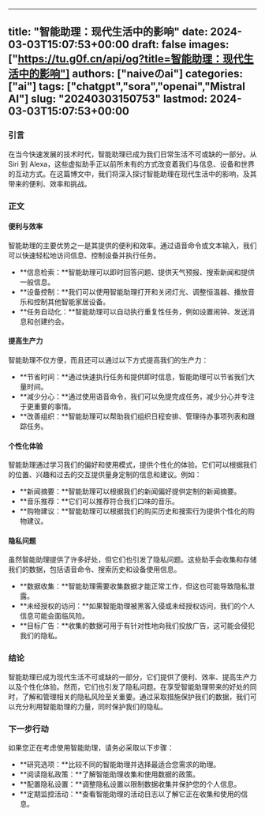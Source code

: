
---
title: "智能助理：现代生活中的影响"
date: 2024-03-03T15:07:53+00:00
draft: false
images: ["https://tu.g0f.cn/api/og?title=智能助理：现代生活中的影响"]
authors: ["naiveのai"]
categories: ["ai"]
tags: ["chatgpt","sora","openai","Mistral AI"]
slug: "20240303150753"
lastmod: 2024-03-03T15:07:53+00:00
---
### 引言

在当今快速发展的技术时代，智能助理已成为我们日常生活不可或缺的一部分。从 Siri 到 Alexa，这些虚拟助手正以前所未有的方式改变着我们与信息、设备和世界的互动方式。在这篇博文中，我们将深入探讨智能助理在现代生活中的影响，及其带来的便利、效率和挑战。

### 正文

#### 便利与效率

智能助理的主要优势之一是其提供的便利和效率。通过语音命令或文本输入，我们可以快速轻松地访问信息、控制设备并执行任务。

* **信息检索：**智能助理可以即时回答问题、提供天气预报、搜索新闻和提供一般信息。
* **设备控制：**我们可以使用智能助理打开和关闭灯光、调整恒温器、播放音乐和控制其他智能家居设备。
* **任务自动化：**智能助理可以自动执行重复性任务，例如设置闹钟、发送消息和创建约会。

#### 提高生产力

智能助理不仅方便，而且还可以通过以下方式提高我们的生产力：

* **节省时间：**通过快速执行任务和提供即时信息，智能助理可以节省我们大量时间。
* **减少分心：**通过使用语音命令，我们可以免提完成任务，减少分心并专注于更重要的事情。
* **改善组织：**智能助理可以帮助我们组织日程安排、管理待办事项列表和跟踪任务。

#### 个性化体验

智能助理通过学习我们的偏好和使用模式，提供个性化的体验。它们可以根据我们的位置、兴趣和过去的交互提供量身定制的信息和建议。例如：

* **新闻摘要：**智能助理可以根据我们的新闻偏好提供定制的新闻摘要。
* **音乐推荐：**它们可以推荐符合我们口味的音乐。
* **购物建议：**智能助理可以根据我们的购买历史和搜索行为提供个性化的购物建议。

#### 隐私问题

虽然智能助理提供了许多好处，但它们也引发了隐私问题。这些助手会收集和存储我们的数据，包括语音命令、搜索历史和设备使用信息。

* **数据收集：**智能助理需要收集数据才能正常工作，但这也可能导致隐私泄露。
* **未经授权的访问：**如果智能助理被黑客入侵或未经授权访问，我们的个人信息可能会面临风险。
* **目标广告：**收集的数据可用于有针对性地向我们投放广告，这可能会侵犯我们的隐私。

### 结论

智能助理已成为现代生活不可或缺的一部分，它们提供了便利、效率、提高生产力以及个性化体验。然而，它们也引发了隐私问题。在享受智能助理带来的好处的同时，了解和管理相关的隐私风险至关重要。通过采取措施保护我们的数据，我们可以充分利用智能助理的力量，同时保护我们的隐私。

### 下一步行动

如果您正在考虑使用智能助理，请务必采取以下步骤：

* **研究选项：**比较不同的智能助理并选择最适合您需求的助理。
* **阅读隐私政策：**了解智能助理收集和使用数据的政策。
* **配置隐私设置：**调整隐私设置以限制数据收集并保护您的个人信息。
* **定期监控活动：**查看智能助理的活动日志以了解它正在收集和使用的信息。